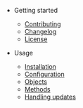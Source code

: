 - Getting started
  - [Contributing](contributing.md)
  - [Changelog](changelog.md)
  - [License](license.md)

- Usage
  - [Installation](installation.md)
  - [Configuration](configuration.md)
  - [Objects](objects.md)
  - [Methods](methods.md)
  - [Handling updates](updates.md)